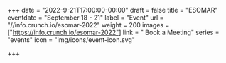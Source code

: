 +++
date = "2022-9-21T17:00:00-00:00"
draft = false
title = "ESOMAR"
eventdate = "September 18 - 21"
label = "Event"
url = "//info.crunch.io/esomar-2022"
weight = 200
images = ["https://info.crunch.io/esomar-2022"]
link = " Book a Meeting"
series = "events"
icon = "img/icons/event-icon.svg"

+++